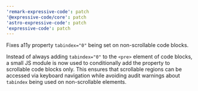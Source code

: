 ```yaml
---
'remark-expressive-code': patch
'@expressive-code/core': patch
'astro-expressive-code': patch
'expressive-code': patch
---
```


Fixes a11y property `tabindex="0"` being set on non-scrollable code blocks.

Instead of always adding `tabindex="0"` to the `<pre>` element of code blocks, a small JS module is now used to conditionally add the property to scrollable code blocks only. This ensures that scrollable regions can be accessed via keyboard navigation while avoiding audit warnings about `tabindex` being used on non-scrollable elements.
